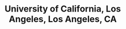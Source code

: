 ---
title: "University of California, Los Angeles, Los Angeles, CA"
project_id: 
conference_id: ""
presenters:
   - peter_bandettini
summary: "University of California, Los Angeles, Los Angeles, CA"
file: /assets/presentations/
filename: 
layout: presentation
---